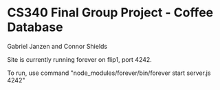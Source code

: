 # CS340 Final Group Project - Coffee Database
Gabriel Janzen and Connor Shields

Site is currently running forever on flip1, port 4242.

To run, use command "node_modules/forever/bin/forever start server.js 4242"
